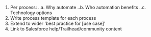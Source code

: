 1. Per process:
..a. Why automate
..b. Who automation benefits
..c. Technology options
2. Write process template for each process  
3. Extend to wider 'best practice for [use case]'  
4. Link to Salesforce help/Trailhead/community content
